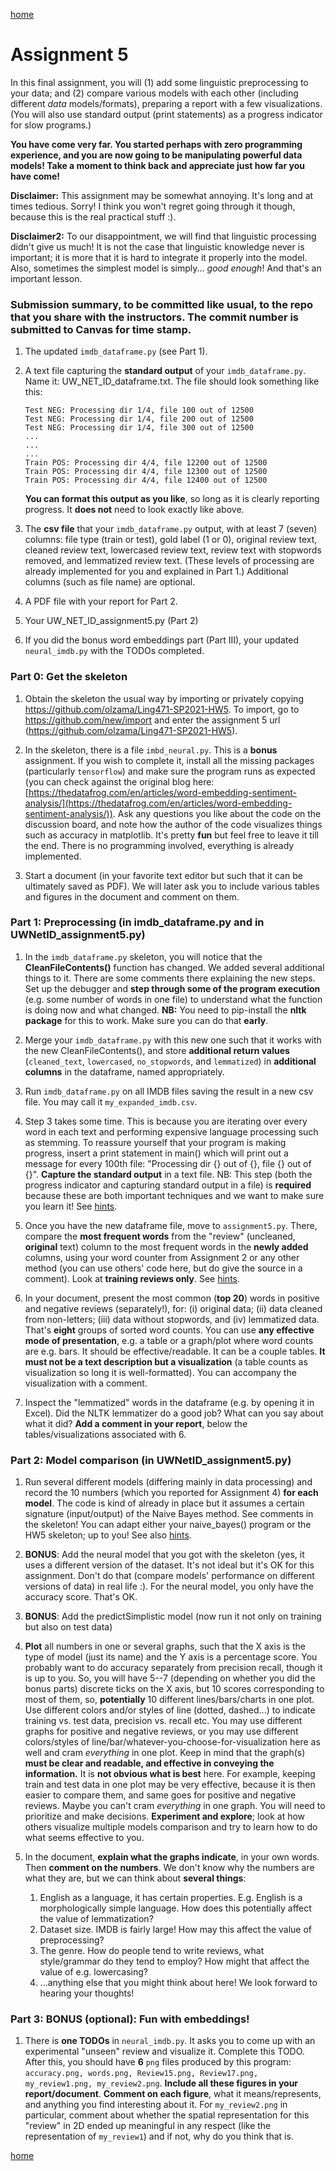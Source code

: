 [home](../index.md)

# Assignment 5

In this final assignment, you will (1) add some linguistic preprocessing to your data; and (2) compare various models with each other (including different *data* models/formats), preparing a report with a few visualizations. (You will also use standard output (print statements) as a progress indicator for slow programs.)

**You have come very far. You started perhaps with zero programming experience, and you are now going to be manipulating powerful data models! Take a moment to think back and appreciate just how far you have come!**

**Disclaimer:** This assignment may be somewhat annoying. It's long and at times tedious. Sorry! I think you won't regret going through it though, because this is the real practical stuff :).

**Disclaimer2:** To our disappointment, we will find that linguistic processing didn't give us much! It is not the case that linguistic knowledge never is important; it is more that it is hard to integrate it properly into the model. Also, sometimes the simplest model is simply... *good enough*! And that's an important lesson. 

### Submission summary, to be committed like usual, to the repo that you share with the instructors. The commit number is submitted to Canvas for time stamp.
1. The updated `imdb_dataframe.py` (see Part 1).

2. A text file capturing the **standard output** of your `imdb_dataframe.py`. Name it: UW_NET_ID_dataframe.txt. The file should look something like this:
    ```
    Test NEG: Processing dir 1/4, file 100 out of 12500
    Test NEG: Processing dir 1/4, file 200 out of 12500
    Test NEG: Processing dir 1/4, file 300 out of 12500
    ...
    ...
    ...
    Train POS: Processing dir 4/4, file 12200 out of 12500
    Train POS: Processing dir 4/4, file 12300 out of 12500
    Train POS: Processing dir 4/4, file 12400 out of 12500
    ```
    **You can format this output as you like**, so long as it is clearly reporting progress. It **does not** need to look exactly like above.

3. The **csv file** that your `imdb_dataframe.py` output, with at least 7 (seven) columns: file type (train or test), gold label (1 or 0), original review text, cleaned review text, lowercased review text, review text with stopwords removed, and lemmatized review text. (These levels of processing are already implemented for you and explained in Part 1.) Additional columns (such as file name) are optional.

4. A PDF file with your report for Part 2.

5. Your UW_NET_ID_assignment5.py (Part 2)

6. If you did the bonus word embeddings part (Part III), your updated `neural_imdb.py` with the TODOs completed.

### Part 0: Get the skeleton
1. Obtain the skeleton the usual way by importing or privately copying https://github.com/olzama/Ling471-SP2021-HW5. To import, go to https://github.com/new/import and enter the assignment 5 url (https://github.com/olzama/Ling471-SP2021-HW5).

2. In the skeleton, there is a file `imbd_neural.py`. This is a **bonus** assignment. If you wish to complete it, install all the missing packages (particularly `tensorflow`) and make sure the program runs as expected (you can check against the original blog here:[https://thedatafrog.com/en/articles/word-embedding-sentiment-analysis/](https://thedatafrog.com/en/articles/word-embedding-sentiment-analysis/)). Ask any questions you like about the code on the discussion board, and note how the author of the code visualizes things such as accuracy in matplotlib. It's pretty **fun** but feel free to leave it till the end. There is no programming involved, everything is already implemented.

3. Start a document (in your favorite text editor but such that it can be ultimately saved as PDF). We will later ask you to include various tables and figures in the document and comment on them.


### Part 1: Preprocessing (in imdb_dataframe.py and in UWNetID_assignment5.py)

1. In the `imdb_dataframe.py` skeleton, you will notice that the **CleanFileContents()** function has changed. We added several additional things to it. There are some comments there explaining the new steps. Set up the debugger and **step through some of the program execution** (e.g. some number of words in one file) to understand what the function is doing now and what changed. **NB:** You need to pip-install the **nltk package** for this to work. Make sure you can do that **early**.

2. Merge your `imdb_dataframe.py` with this new one such that it works with the new CleanFileContents(), and store **additional return values** (`cleaned_text`, `lowercased`, `no_stopwords`, and `lemmatized`) in **additional columns** in the dataframe, named appropriately. 

3. Run `imdb_dataframe.py` on all IMDB files saving the result in a new csv file. You may call it `my_expanded_imdb.csv`. 

4. Step 3 takes some time. This is because you are iterating over every word in each text and performing expensive language processing such as stemming. To reassure yourself that your program is making progress, insert a print statement in main() which will print out a message for every 100th file: "Processing dir {} out of {}, file {} out of {}".    **Capture the standard output** in a text file. NB: This step (both the progress indicator and capturing standard output in a file) is **required** because these are both important techniques and we want to make sure you learn it! See [hints](ass5-hints.md).
    
5. Once you have the new dataframe file, move to `assignment5.py`. There, compare the **most frequent words** from the "review" (uncleaned, **original** text) column to the most frequent words in the **newly added** columns, using your word counter from Assignment 2 or any other method (you can use others' code here, but do give the source in a comment). Look at **training reviews only**. See [hints](ass5-hints.md).

6. In your document, present the most common (**top 20**) words in positive and negative reviews (separately!), for: (i) original data; (ii) data cleaned from non-letters; (iii) data without stopwords, and (iv) lemmatized data. That's **eight** groups of sorted word counts. You can use **any effective mode of presentation**, e.g. a table or a graph/plot where word counts are e.g. bars. It should be effective/readable. It can be a couple tables. **It must not be a text description but a visualization** (a table counts as visualization so long it is well-formatted). You can accompany the visualization with a comment.

7. Inspect the "lemmatized" words in the dataframe (e.g. by opening it in Excel). Did the NLTK lemmatizer do a good job? What can you say about what it did? **Add a comment in your report**, below the tables/visualizations associated with 6.


### Part 2: Model comparison (in UWNetID_assignment5.py)
 
1. Run several different models (differing mainly in data processing) and record the 10 numbers (which you reported for Assignment 4) **for each model**. The code is kind of already in place but it assumes a certain signature (input/output) of the Naive Bayes method. See comments in the skeleton! You can adapt either your naive_bayes() program or the HW5 skeleton; up to you! See also [hints](ass5-hints.md). 
 
2. **BONUS**: Add the neural model that you got with the skeleton (yes, it uses a different version of the dataset. It's not ideal but it's OK for this assignment. Don't do that (compare models' performance on different versions of data) in real life :). For the neural model, you only have the accuracy score. That's OK.

3. **BONUS**: Add the predictSimplistic model (now run it not only on training but also on test data)
    
4. **Plot** all numbers in one or several graphs, such that the X axis is the type of model (just its name) and the Y axis is a percentage score. You probably want to do accuracy separately from precision recall, though it is up to you. So, you will have 5--7 (depending on whether you did the bonus parts) discrete ticks on the X axis, but 10 scores corresponding to most of them, so, **potentially** 10 different lines/bars/charts in one plot. Use different colors and/or styles of line (dotted, dashed...) to indicate training vs. test data, precision vs. recall etc. You may use different graphs for positive and negative reviews, or you may use different colors/styles of line/bar/whatever-you-choose-for-visualization here as well and cram *everything* in one plot. Keep in mind that the graph(s) **must be clear and readable, and effective in conveying the information.** It is **not obvious what is best** here. For example, keeping train and test data in one plot may be very effective, because it is then easier to compare them, and same goes for positive and negative reviews. Maybe you can't cram *everything* in one graph. You will need to prioritize and make decisions. **Experiment and explore**; look at how others visualize multiple models comparison and try to learn how to do what seems effective to you. 

5. In the document, **explain what the graphs indicate**, in your own words. Then **comment on the numbers**.  We don't know why the numbers are what they are, but we can think about **several things**:
    1. English as a language, it has certain properties. E.g. English is a morphologically simple language. How does this potentially affect the value of lemmatization?
    2. Dataset size. IMDB is fairly large! How may this affect the value of preprocessing?
    3. The genre. How do people tend to write reviews, what style/grammar do they tend to employ? How might that affect the value of e.g. lowercasing?
    4. ...anything else that you might think about here! We look forward to hearing your thoughts! 

### Part 3: BONUS (optional): Fun with embeddings!

1. There is **one TODOs** in `neural_imdb.py`. It asks you to come up with an experimental "unseen" review and visualize it. Complete this TODO. After this, you should have **6** `png` files produced by this program: `accuracy.png, words.png, Review15.png, Review17.png, my_review1.png, my_review2.png`. **Include all these figures in your report/document**. **Comment on each figure**, what it means/represents, and anything you find interesting about it. For `my_review2.png` in particular, comment about whether the spatial representation for this "review" in 2D ended up meaningful in any respect (like the representation of `my_review1`) and if not, why do you think that is.

[home](../index.md)
